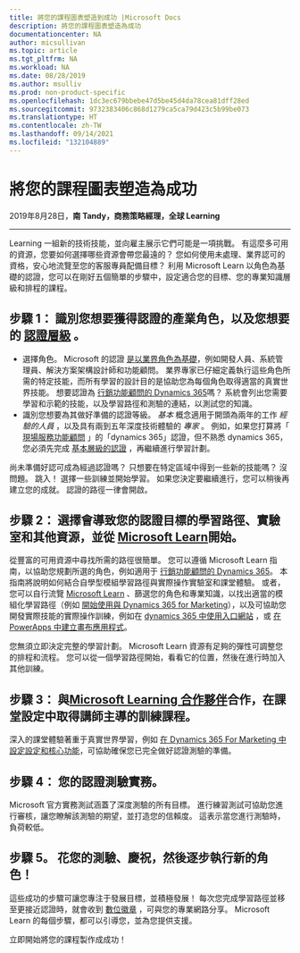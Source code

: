 ```yaml
---
title: 將您的課程圖表塑造到成功 |Microsoft Docs
description: 將您的課程圖表塑造為成功
documentationcenter: NA
author: micsullivan
ms.topic: article
ms.tgt_pltfrm: NA
ms.workload: NA
ms.date: 08/28/2019
ms.author: msulliv
ms.prod: non-product-specific
ms.openlocfilehash: 1dc3ec679bbebe47d5be45d4da78cea81dff28ed
ms.sourcegitcommit: 9732383406c868d1279ca5ca79d423c5b99be073
ms.translationtype: HT
ms.contentlocale: zh-TW
ms.lasthandoff: 09/14/2021
ms.locfileid: "132104889"
---
```

# <a name="chart-your-course-to-success"></a>將您的課程圖表塑造為成功

2019年8月28日，**南 Tandy，商務策略經理，全球 Learning**

___

Learning 一組新的技術技能，並向雇主展示它們可能是一項挑戰。 有這麼多可用的資源，您要如何選擇哪些資源會帶您最遠的？ 您如何使用未處理、業界認可的資格，安心地流覽至您的客服專員配備目標？ 利用 Microsoft Learn 以角色為基礎的認證，您可以在剛好五個簡單的步驟中，設定適合您的目標、您的專業知識層級和排程的課程。

## <a name="step-1-identify-the-industry-role-you-want-to-be-certified-for-and-the-level-of-certification-you-want"></a>步驟 1： 識別您想要獲得認證的產業角色，以及您想要的 [認證層級](https://www.microsoft.com/learning/certification-overview.aspx) 。

- 選擇角色。 Microsoft 的認證 [是以業界角色為基礎](https://www.microsoft.com/learning/certification-overview.aspx)，例如開發人員、系統管理員、解決方案架構設計師和功能顧問。 業界專家已仔細定義執行這些角色所需的特定技能，而所有學習的設計目的是協助您為每個角色取得適當的真實世界技能。 想要認證為 [行銷功能顧問的 Dynamics 365](https://www.microsoft.com/learning/d365-functional-consultant-marketing.aspx)嗎？ 系統會列出您需要學習和示範的技能，以及學習路徑和測驗的連結，以測試您的知識。
- 識別您想要為其做好準備的認證等級。 _基本_ 概念適用于開頭為兩年的工作 _經驗的人員_ ，以及具有兩到五年深度技術體驗的 _專家_ 。 例如，如果您打算將「 [現場服務功能顧問](https://www.microsoft.com/learning/d365-functional-consultant-field-service.aspx) 」的「dynamics 365」認證，但不熟悉 dynamics 365，您必須先完成 [基本層級的認證](https://www.microsoft.com/learning/d365-fundamentals.aspx) ，再繼續進行學習計劃。

尚未準備好認可成為經過認證嗎？ 只想要在特定區域中得到一些新的技能嗎？ 沒問題。 跳入！ 選擇一些訓練並開始學習。 如果您決定要繼續進行，您可以稍後再建立您的成就。 認證的路徑一律會開啟。

## <a name="step-2-choose-the-learning-paths-labs-and-other-resources-that-lead-to-your-certification-goal-and--get-started-at-microsoft-learn"></a>步驟 2： 選擇會導致您的認證目標的學習路徑、實驗室和其他資源，並從 [Microsoft Learn](https://docs.microsoft.com/learn/browse/?WT.mc_id=mslearning82819__browse1-blog-wwl)開始。

從豐富的可用資源中尋找所需的路徑很簡單。 您可以遵循 Microsoft Learn 指南，以協助您規劃所選的角色，例如適用于 [行銷功能顧問的 Dynamics 365](https://query.prod.cms.rt.microsoft.com/cms/api/am/binary/RE35I7b)。 本指南將說明如何結合自學型模組學習路徑與實際操作實驗室和課堂體驗。 或者，您可以自行流覽 [Microsoft Learn](https://docs.microsoft.com/learn/browse/?WT.mc_id=mslearning82819__browse2-blog-wwl) 、篩選您的角色和專業知識，以找出適當的模組化學習路徑（例如 [開始使用與 Dynamics 365 for Marketing](https://docs.microsoft.com/learn/paths/get-started-with-marketing/?WT.mc_id=mslearning82819__dynamicsformarketing_path-blog-wwl)），以及可協助您開發實際技能的實際操作訓練，例如在 [dynamics 365 中使用入口網站](https://docs.microsoft.com/learn/paths/work-with-portals-in-dynamics-365/?WT.mc_id=mslearning82819__portalsindynamics_path-blog-wwl) ，或 [在 PowerApps 中建立畫布應用程式](https://docs.microsoft.com/learn/paths/create-powerapps/?WT.mc_id=mslearning82819__powerappscanvas_path-blog-wwl)。

您無須立即決定完整的學習計劃。 Microsoft Learn 資源有足夠的彈性可調整您的排程和流程。 您可以從一個學習路徑開始，看看它的位置，然後在進行時加入其他訓練。

## <a name="step-3-work-with-microsoft-learning-partners-to-get-instructor-led-training-in-a-classroom-setting"></a>步驟 3： 與[Microsoft Learning 合作夥伴](https://www.microsoft.com/learning/partners.aspx)合作，在課堂設定中取得講師主導的訓練課程。

深入的課堂體驗著重于真實世界學習，例如 [在 Dynamics 365 For Marketing 中設定設定和核心功能](https://www.microsoft.com/learning/course.aspx?cid=MB-220T01)，可協助確保您已完全做好認證測驗的準備。

## <a name="step-4-practice-for-your-certification-exam"></a>步驟 4： 您的認證測驗實務。

Microsoft 官方實務測試涵蓋了深度測驗的所有目標。 進行練習測試可協助您進行審核，讓您瞭解該測驗的期望，並打造您的信賴度。 這表示當您進行測驗時，負荷較低。

## <a name="step-5-take-your-exam-celebrate-and-step-into-your-new-role"></a>步驟 5。 花您的測驗、慶祝，然後逐步執行新的角色！

這些成功的步驟可讓您專注于發展目標，並積極發展！ 每次您完成學習路徑並移至更接近認證時，就會收到 [數位徽章](https://www.microsoft.com/learning/badges.aspx) ，可與您的專業網路分享。 Microsoft Learn 的每個步驟，都可以引導您，並為您提供支援。

立即開始將您的課程製作成成功！